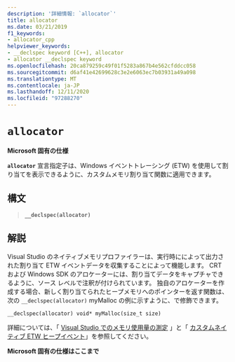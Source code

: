 ```yaml
---
description: '詳細情報: `allocator`'
title: allocator
ms.date: 03/21/2019
f1_keywords:
- allocator_cpp
helpviewer_keywords:
- __declspec keyword [C++], allocator
- allocator __declspec keyword
ms.openlocfilehash: 20ca879259c49f01f5283a867b4e562cfddcc058
ms.sourcegitcommit: d6af41e42699628c3e2e6063ec7b03931a49a098
ms.translationtype: MT
ms.contentlocale: ja-JP
ms.lasthandoff: 12/11/2020
ms.locfileid: "97288270"
---
```

# `allocator`

**Microsoft 固有の仕様**

**`allocator`** 宣言指定子は、Windows イベントトレーシング (ETW) を使用して割り当てを表示できるように、カスタムメモリ割り当て関数に適用できます。

## <a name="syntax"></a>構文

> **`__declspec(allocator)`**

## <a name="remarks"></a>解説

Visual Studio のネイティブメモリプロファイラーは、実行時にによって出力された割り当て ETW イベントデータを収集することによって機能します。 CRT および Windows SDK のアロケーターには、割り当てデータをキャプチャできるように、ソース レベルで注釈が付けられています。 独自のアロケーターを作成する場合、新しく割り当てられたヒープメモリへのポインターを返す関数は、次の `__declspec(allocator)` myMalloc の例に示すように、で修飾できます。

```cpp
__declspec(allocator) void* myMalloc(size_t size)
```

詳細については、「 [Visual Studio でのメモリ使用量の測定](/visualstudio/profiling/memory-usage) 」と「 [カスタムネイティブ ETW ヒープイベント](/visualstudio/profiling/custom-native-etw-heap-events)」を参照してください。

**Microsoft 固有の仕様はここまで**
